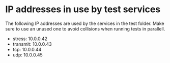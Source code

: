 # IP addresses in use by test services

The following IP addresses are used by the services in the test folder. Make sure to use an unused one to avoid collisions when running tests in parallell. 

- stress: 10.0.0.42
- transmit: 10.0.0.43
- tcp: 10.0.0.44
- udp: 10.0.0.45

